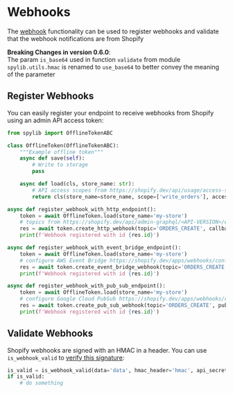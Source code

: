 # Webhooks

The [webhook](https://shopify.dev/apps/webhooks/configuration)
functionality can be used to register webhooks and validate that the webhook notifications are from Shopify

**Breaking Changes in version 0.6.0**: <br>
The param `is_base64` used in function `validate` from module `spylib.utils.hmac` is renamed to `use_base64`
to better convey the meaning of the parameter


## Register Webhooks

You can easily register your endpoint to receive webhooks from Shopify using an admin API access token:
```python
from spylib import OfflineTokenABC

class OfflineToken(OfflineTokenABC):
    """Example offline token"""
    async def save(self):
        # Write to storage
        pass

    async def load(cls, store_name: str):
        # API access scopes from https://shopify.dev/api/usage/access-scopes
        return cls(store_name=store_name, scope=['write_orders'], access_token='ACCESS_TOKEN')

async def register_webhook_with_http_endpoint():
    token = await OfflineToken.load(store_name='my-store')
    # topics from https://shopify.dev/api/admin-graphql/<API-VERSION>/enums/webhooksubscriptiontopic
    res = await token.create_http_webhook(topic='ORDERS_CREATE', callback_url='https://sometest.com/example')
    print(f'Webhook registered with id {res.id}')

async def register_webhook_with_event_bridge_endpoint():
    token = await OfflineToken.load(store_name='my-store')
    # configure AWS Event Bridge https://shopify.dev/apps/webhooks/configuration/eventbridge
    res = await token.create_event_bridge_webhook(topic='ORDERS_CREATE', arn='<RESOURCE_NAME>')
    print(f'Webhook registered with id {res.id}')

async def register_webhook_with_pub_sub_endpoint():
    token = await OfflineToken.load(store_name='my-store')
    # configure Google Cloud PubSub https://shopify.dev/apps/webhooks/configuration/google-cloud
    res = await token.create_pub_sub_webhook(topic='ORDERS_CREATE', pub_sub_project='<PROJECT>', pub_sub_topic='<TOPIC>')
    print(f'Webhook registered with id {res.id}')
```

## Validate Webhooks

Shopify webhooks are signed with an HMAC in a header. You can use `is_webhook_valid` to [verify this signature](https://shopify.dev/apps/webhooks/configuration/https#step-5-verify-the-webhook):

```python
is_valid = is_webhook_valid(data='data', hmac_header='hmac', api_secret_key='API_SECRET_KEY')
if is_valid:
    # do something
```
